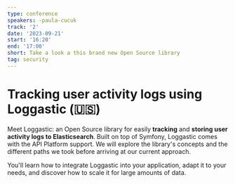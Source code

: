 ```yaml
---
type: conference
speakers: -paula-cucuk
track: '2'
date: '2023-09-21'
start: '16:20'
end: '17:00'
short: Take a look a this brand new Open Source library
tag: security
---
```


# Tracking user activity logs using Loggastic (🇺🇸) 

Meet Loggastic: an Open Source library for easily **tracking** and **storing user activity logs to Elasticsearch**. Built on top of Symfony, Loggastic comes with the API Platform support. We will explore the library's concepts and the different paths we took before arriving at our current approach. 

You'll learn how to integrate Loggastic into your application, adapt it to your needs, and discover how to scale it for large amounts of data. 
